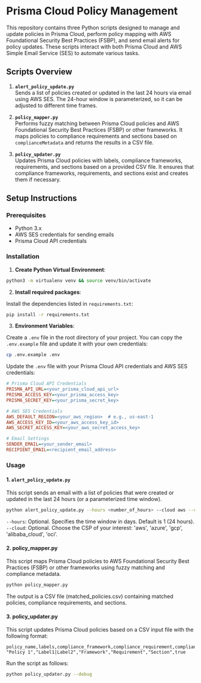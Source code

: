 # Prisma Cloud Policy Management

This repository contains three Python scripts designed to manage and update policies in Prisma Cloud, perform policy mapping with AWS Foundational Security Best Practices (FSBP), and send email alerts for policy updates. These scripts interact with both Prisma Cloud and AWS Simple Email Service (SES) to automate various tasks.

## Scripts Overview

1. **`alert_policy_update.py`**  
   Sends a list of policies created or updated in the last 24 hours via email using AWS SES. The 24-hour window is parameterized, so it can be adjusted to different time frames.
   
2. **`policy_mapper.py`**  
   Performs fuzzy matching between Prisma Cloud policies and AWS Foundational Security Best Practices (FSBP) or other frameworks. It maps policies to compliance requirements and sections based on `complianceMetadata` and returns the results in a CSV file.

3. **`policy_updater.py`**  
   Updates Prisma Cloud policies with labels, compliance frameworks, requirements, and sections based on a provided CSV file. It ensures that compliance frameworks, requirements, and sections exist and creates them if necessary.

## Setup Instructions

### Prerequisites

- Python 3.x
- AWS SES credentials for sending emails
- Prisma Cloud API credentials

### Installation

1. **Create Python Virtual Environment**:

```bash
python3 -m virtualenv venv && source venv/bin/activate  
```

2. **Install required packages**:

Install the dependencies listed in `requirements.txt`:

```bash
pip install -r requirements.txt
```

3. **Environment Variables**:

Create a `.env` file in the root directory of your project. You can copy the `.env.example` file and update it with your own credentials:

```bash
cp .env.example .env
```

Update the `.env` file with your Prisma Cloud API credentials and AWS SES credentials:

```ini
# Prisma Cloud API Credentials
PRISMA_API_URL=<your_prisma_cloud_api_url>
PRISMA_ACCESS_KEY=<your_prisma_access_key>
PRISMA_SECRET_KEY=<your_prisma_secret_key>

# AWS SES Credentials
AWS_DEFAULT_REGION=<your_aws_region>  # e.g., us-east-1
AWS_ACCESS_KEY_ID=<your_aws_access_key_id>
AWS_SECRET_ACCESS_KEY=<your_aws_secret_access_key>

# Email Settings
SENDER_EMAIL=<your_sender_email>
RECIPIENT_EMAIL=<recipient_email_address>
```

### Usage

#### 1. `alert_policy_update.py`

This script sends an email with a list of policies that were created or updated in the last 24 hours (or a parameterized time window).

```bash
python alert_policy_update.py --hours <number_of_hours> --cloud aws --cloud azure
```

`--hours`: Optional. Specifies the time window in days. Default is 1 (24 hours).
`--cloud`: Optional. Choose the CSP of your interest: 'aws', 'azure', 'gcp', 'alibaba_cloud', 'oci'.

#### 2. policy_mapper.py
This script maps Prisma Cloud policies to AWS Foundational Security Best Practices (FSBP) or other frameworks using fuzzy matching and compliance metadata.

```bash
python policy_mapper.py
```

The output is a CSV file (matched_policies.csv) containing matched policies, compliance requirements, and sections.

#### 3. policy_updater.py
This script updates Prisma Cloud policies based on a CSV input file with the following format:

```csv
policy_name,labels,compliance_framework,compliance_requirement,compliance_section,status
"Policy 1","Label1|Label2","Framework","Requirement","Section",true
```

Run the script as follows:

```bash
python policy_updater.py --debug
```